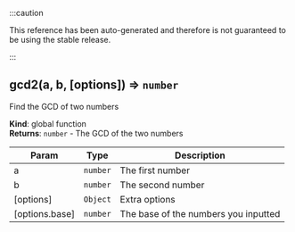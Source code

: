 :::caution

This reference has been auto-generated and therefore is not guaranteed to be using the stable release.

:::

<a name="gcd2"></a>

## gcd2(a, b, [options]) ⇒ <code>number</code>

Find the GCD of two numbers

**Kind**: global function  
**Returns**: <code>number</code> - The GCD of the two numbers

| Param          | Type                | Description                          |
| -------------- | ------------------- | ------------------------------------ |
| a              | <code>number</code> | The first number                     |
| b              | <code>number</code> | The second number                    |
| [options]      | <code>Object</code> | Extra options                        |
| [options.base] | <code>number</code> | The base of the numbers you inputted |
